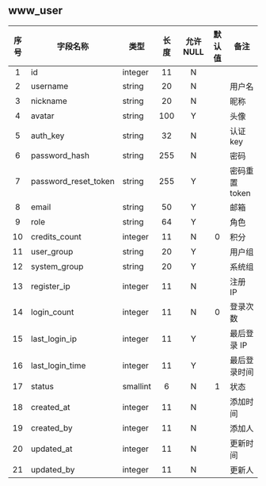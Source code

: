 **www_user**
---
| 序号 | 字段名称 | 类型 | 长度 | 允许 NULL | 默认值 | 备注 | 
| :---: | --- | --- | :---: | :---: | :---: | --- | 
|  1 | id                   | integer  | 11  | N |   |            | 
|  2 | username             | string   | 20  | N |   | 用户名  | 
|  3 | nickname             | string   | 20  | N |   | 昵称     | 
|  4 | avatar               | string   | 100 | Y |   | 头像     | 
|  5 | auth_key             | string   | 32  | N |   | 认证 key | 
|  6 | password_hash        | string   | 255 | N |   | 密码     | 
|  7 | password_reset_token | string   | 255 | Y |   | 密码重置 token | 
|  8 | email                | string   | 50  | Y |   | 邮箱     | 
|  9 | role                 | string   | 64  | Y |   | 角色     | 
| 10 | credits_count        | integer  | 11  | N | 0 | 积分     | 
| 11 | user_group           | string   | 20  | Y |   | 用户组  | 
| 12 | system_group         | string   | 20  | Y |   | 系统组  | 
| 13 | register_ip          | integer  | 11  | N |   | 注册 IP  | 
| 14 | login_count          | integer  | 11  | N | 0 | 登录次数 | 
| 15 | last_login_ip        | integer  | 11  | Y |   | 最后登录 IP | 
| 16 | last_login_time      | integer  | 11  | Y |   | 最后登录时间 | 
| 17 | status               | smallint | 6   | N | 1 | 状态     | 
| 18 | created_at           | integer  | 11  | N |   | 添加时间 | 
| 19 | created_by           | integer  | 11  | N |   | 添加人  | 
| 20 | updated_at           | integer  | 11  | N |   | 更新时间 | 
| 21 | updated_by           | integer  | 11  | N |   | 更新人  | 
